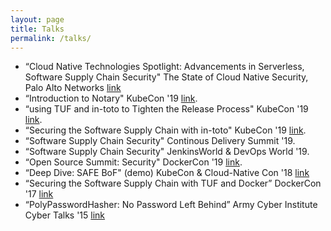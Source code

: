 ```yaml
---
layout: page
title: Talks
permalink: /talks/
---
```


- “Cloud Native Technologies Spotlight: Advancements in Serverless, Software Supply Chain Security"  The State of Cloud Native Security, Palo Alto Networks [link](https://start.paloaltonetworks.com/state-of-cloud-native-security)
- “Introduction to Notary" KubeCon '19 [link](https://kccncna19.sched.com/event/XC8C/introduction-to-notary-justin-cappos-santiago-torres-arias-nyu).
- “using TUF and in-toto to Tighten the Release Process" KubeCon '19 [link](https://kccncna19.sched.com/event/Uagm/using-tuf-and-in-toto-to-tighten-the-release-process-santiago-torres-arias-nyu-justin-cappos-nyu?).
- “Securing the Software Supply Chain with in-toto" KubeCon '19 [link](https://kccncna19.sched.com/event/VGqK/securing-the-software-supply-chain-with-in-toto-santiago-torres-arias-justin-cappos-nyu).
- “Software Supply Chain Security" Continous Delivery Summit '19.
- “Software Supply Chain Security" JenkinsWorld & DevOps World '19.
- “Open Source Summit: Security" DockerCon '19 [link](https://www.youtube.com/watch?v=ZIncgXrNnd8O).
- “Deep Dive: SAFE BoF" (demo) KubeCon & Cloud-Native Con '18 [link](https://www.youtube.com/watch?v=VSoPHK6BVMU)
- “Securing the Software Supply Chain with TUF and Docker” DockerCon '17 [link](https://www.youtube.com/watch?v=SNge7-t4JRE)
- “PolyPasswordHasher: No Password Left Behind” Army Cyber Institute Cyber Talks '15 [link](https://www.youtube.com/watch?v=sCBgn0-JY8Q&t=10s)
